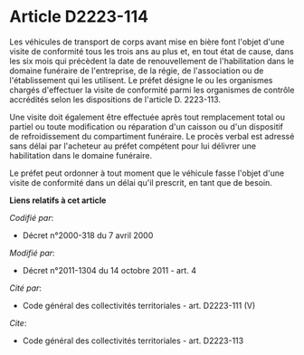 # Article D2223-114

Les véhicules de transport de corps avant mise en bière font l'objet d'une visite de conformité tous les trois ans au plus
et, en tout état de cause, dans les six mois qui précèdent la date de renouvellement de l'habilitation dans le domaine
funéraire de l'entreprise, de la régie, de l'association ou de l'établissement qui les utilisent. Le préfet désigne le ou les
organismes chargés d'effectuer la visite de conformité parmi les organismes de contrôle accrédités selon les dispositions de
l'article D. 2223-113. 

Une visite doit également être effectuée après tout remplacement total ou partiel ou toute modification ou réparation d'un
caisson ou d'un dispositif de refroidissement du compartiment funéraire. Le procès verbal est adressé sans délai par
l'acheteur au préfet compétent pour lui délivrer une habilitation dans le domaine funéraire. 

Le préfet peut ordonner à tout moment que le véhicule fasse l'objet d'une visite de conformité dans un délai qu'il prescrit,
en tant que de besoin.

**Liens relatifs à cet article**

_Codifié par_:

  - Décret n°2000-318 du 7 avril 2000

_Modifié par_:

  - Décret n°2011-1304 du 14 octobre 2011 - art. 4

_Cité par_:

  - Code général des collectivités territoriales - art. D2223-111 (V)

_Cite_:

  - Code général des collectivités territoriales - art. D2223-113
